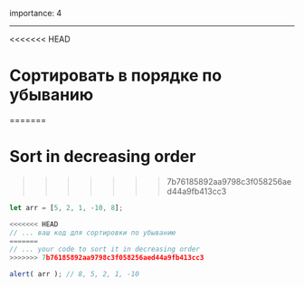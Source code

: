 importance: 4

---

<<<<<<< HEAD
# Сортировать в порядке по убыванию
=======
# Sort in decreasing order
>>>>>>> 7b76185892aa9798c3f058256aed44a9fb413cc3

```js
let arr = [5, 2, 1, -10, 8];

<<<<<<< HEAD
// ... ваш код для сортировки по убыванию
=======
// ... your code to sort it in decreasing order
>>>>>>> 7b76185892aa9798c3f058256aed44a9fb413cc3

alert( arr ); // 8, 5, 2, 1, -10
```

